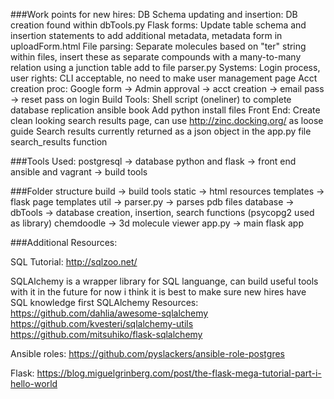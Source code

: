 ###Work points for new hires:
    DB Schema updating and insertion:
        DB creation found within dbTools.py
        Flask forms:
            Update table schema and insertion statements to add additional metadata, metadata form in uploadForm.html
        File parsing:
            Separate molecules based on "ter" string within files, insert these as separate compounds with a many-to-many relation using a junction table 
            add to file parser.py
    Systems: 
        Login process, user rights: 
            CLI acceptable, no need to make user management page
            Acct creation proc: 
                Google form -> Admin approval -> acct creation -> email pass -> reset pass on login
        Build Tools: 
            Shell script (oneliner) to complete database replication ansible book
            Add python install files
    Front End: 
        Create clean looking search results page, can use http://zinc.docking.org/ as loose guide
            Search results currently returned as a json object in the app.py file search_results function

###Tools Used:
postgresql -> database
python and flask -> front end
ansible and vagrant -> build tools


###Folder structure
build -> build tools
static -> html resources
templates -> flask page templates
util ->
    parser.py -> parses pdb files
    database ->
        dbTools -> database creation, insertion, search functions (psycopg2 used as library)
    chemdoodle -> 3d molecule viewer
app.py -> main flask app

###Additional Resources:

SQL Tutorial:
http://sqlzoo.net/

SQLAlchemy is a wrapper library for SQL languange, can build useful tools with it in the future for now i think it is best to make sure new hires have SQL knowledge first
SQLAlchemy Resources:
https://github.com/dahlia/awesome-sqlalchemy
https://github.com/kvesteri/sqlalchemy-utils
https://github.com/mitsuhiko/flask-sqlalchemy

Ansible roles:
https://github.com/pyslackers/ansible-role-postgres

Flask:
https://blog.miguelgrinberg.com/post/the-flask-mega-tutorial-part-i-hello-world
